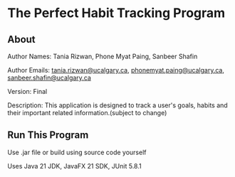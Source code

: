 # The Perfect Habit Tracking Program
## About
Author Names: Tania Rizwan, Phone Myat Paing, Sanbeer Shafin

Author Emails: tania.rizwan@ucalgary.ca, phonemyat.paing@ucalgary.ca, sanbeer.shafin@ucalgary.ca

Version: Final

Description: This application is designed to track a user's goals, habits and their important related information.(subject to change)

## Run This Program

Use .jar file or build using source code yourself

Uses Java 21 JDK, JavaFX 21 SDK, JUnit 5.8.1





